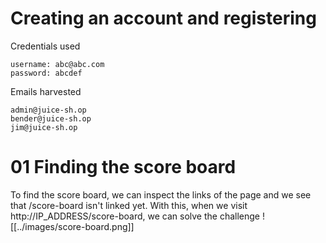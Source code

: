 # Creating an account and registering
Credentials used 
```text
username: abc@abc.com
password: abcdef
```
Emails harvested
```text
admin@juice-sh.op
bender@juice-sh.op
jim@juice-sh.op
```

# 01 Finding the score board
To find the score board, we can inspect the links of the page and we see that /score-board isn't linked yet. With this, when we visit 
http://IP_ADDRESS/score-board, we can solve the challenge
![[../images/score-board.png]]
